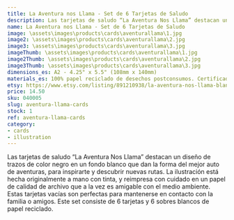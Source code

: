 ```yaml
---
title: La Aventura nos Llama - Set de 6 Tarjetas de Saludo
description: Las tarjetas de saludo “La Aventura Nos Llama” destacan un diseño de trazos de color negro en un fondo blanco que dan la forma del mejor auto de aventuras, para inspirarte y descubrir nuevas rutas. La ilustración está hecha originalmente a mano con tinta, y reimpresa con cuidado en un papel de calidad de archivo que a la vez es amigable con el medio ambiente.
name: La Aventura nos Llama - Set de 6 Tarjetas de Saludo
image: \assets\images\products\cards\aventurallama\1.jpg
image2: \assets\images\products\cards\aventurallama\2.jpg
image3: \assets\images\products\cards\aventurallama\3.jpg
imageThumb: \assets\images\products\cards\aventurallama\1.jpg
image2Thumb: \assets\images\products\cards\aventurallama\2.jpg
image3Thumb: \assets\images\products\cards\aventurallama\3.jpg
dimensions_es: A2 - 4.25" x 5.5" (108mm x 140mm)
materials_es: 100% papel reciclado de desechos postconsumos. Certificado FSC.
etsy: https://www.etsy.com/listing/891210938/la-aventura-nos-llama-blank-note-card
price: 14.50
sku: 040005
slug: aventura-llama-cards
stock: 1
ref: aventura-llama-cards
category:
- cards
- illustration
---
```

Las tarjetas de saludo “La Aventura Nos Llama” destacan un diseño de trazos de color negro en un fondo blanco que dan la forma del mejor auto de aventuras, para inspirarte y descubrir nuevas rutas. La ilustración está hecha originalmente a mano con tinta, y reimpresa con cuidado en un papel de calidad de archivo que a la vez es amigable con el medio ambiente. Estas tarjetas vacías son perfectas para mantenerse en contacto con la familia o amigos. Este set consiste de 6 tarjetas y 6 sobres blancos de papel reciclado.
